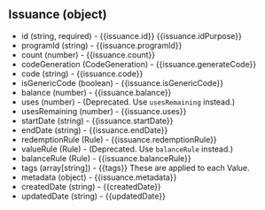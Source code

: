 ## Issuance (object)
+ id (string, required) - {{issuance.id}}  {{issuance.idPurpose}}
+ programId (string) - {{issuance.programId}}
+ count (number) - {{issuance.count}}
+ codeGeneration (CodeGeneration) - {{issuance.generateCode}}
+ code (string) - {{issuance.code}}
+ isGenericCode (boolean) - {{issuance.isGenericCode}}
+ balance (number) - {{issuance.balance}}
+ uses (number) - (Deprecated. Use `usesRemaining` instead.)  
+ usesRemaining (number) - {{issuance.uses}}  
+ startDate (string) - {{issuance.startDate}}
+ endDate (string) - {{issuance.endDate}}
+ redemptionRule (Rule) - {{issuance.redemptionRule}}
+ valueRule (Rule) - (Deprecated. Use `balanceRule` instead.)
+ balanceRule (Rule) - {{issuance.balanceRule}}
+ tags (array[string]) - {{tags}} These are applied to each Value.
+ metadata (object) - {{issuance.metadata}}
+ createdDate (string) - {{createdDate}}
+ updatedDate (string) - {{updatedDate}}
